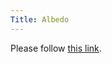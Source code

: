 ```yaml
---
Title: Albedo
---
```


<head><meta http-equiv="refresh" content="1; url='/research/bifrost'" /></head><body><p>Please follow <a href="/research/bifrost">this link</a>.</p></body>
